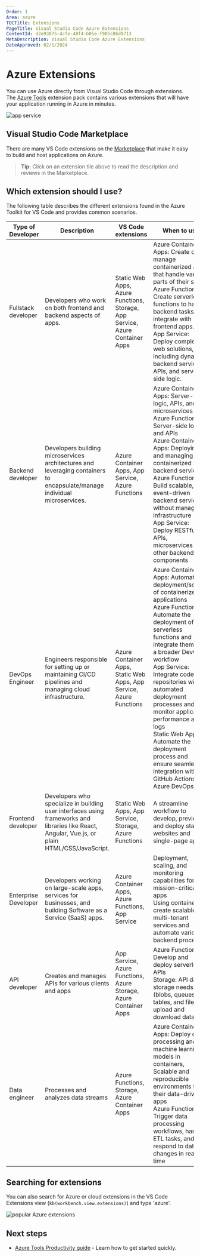 ```yaml
---
Order: 1
Area: azure
TOCTitle: Extensions
PageTitle: Visual Studio Code Azure Extensions
ContentId: d2e93075-4cfe-48f4-b05e-f985c86d9713
MetaDescription: Visual Studio Code Azure Extensions
DateApproved: 02/1/2024
---
```

# Azure Extensions

You can use Azure directly from Visual Studio Code through extensions. The [Azure Tools](https://marketplace.visualstudio.com/items?itemName=ms-vscode.vscode-node-azure-pack) extension pack contains various extensions that will have your application running in Azure in minutes.

![app service](images/extensions/azure-tools.png)

## Visual Studio Code Marketplace

There are many VS Code extensions on the [Marketplace](https://marketplace.visualstudio.com/search?term=azure&target=VSCode&category=All%20categories&sortBy=Relevance) that make it easy to build and host applications on Azure.

<div class="marketplace-extensions-azure-curated"></div>

> **Tip:** Click on an extension tile above to read the description and reviews in the Marketplace.

## Which extension should I use?

The following table describes the different extensions found in the Azure Toolkit for VS Code and provides common scenarios.

|Type of Developer|Description|VS Code extensions|When to use|
|----------------------|---------------------|-------------|-------------|
|Fullstack developer|Developers who work on both frontend and backend aspects of apps.|Static Web Apps, Azure Functions, Storage, App Service, Azure Container Apps|Azure Container Apps: Create or manage containerized apps that handle various parts of their stack.</br> Azure Functions: Create serverless functions to handle backend tasks and integrate with frontend apps.</br> App Service: Deploy complete web solutions, including dynamic backend services, APIs, and server-side logic.|
|Backend developer|Developers building microservices architectures and leveraging containers to encapsulate/manage individual microservices.|Azure Container Apps, App Service, Azure Functions|Azure Container Apps: Server-side logic, APIs, and microservices</br>Azure Functions: Server-side logic and APIs</br> Azure Container Apps: Deploying and managing containerized backend services</br> Azure Functions: Build scalable, event-driven backend services without managing infrastructure</br> App Service: Deploy RESTful APIs, microservices or other backend components|
|DevOps Engineer|Engineers responsible for setting up or maintaining CI/CD pipelines and managing cloud infrastructure.| Azure Container Apps, Static Web Apps, App Service, Azure Functions|Azure Container Apps: Automate the deployment/scaling of containerized applications</br> Azure Functions: Automate the deployment of serverless functions and integrate them into a broader DevOps workflow</br> App Service: Integrate code repositories with automated deployment processes and monitor application performance and logs</br> Static Web Apps: Automate the deployment process and ensure seamless integration with GitHub Actions or Azure DevOps|
|Frontend developer|Developers who specialize in building user interfaces using frameworks and libraries like React, Angular, Vue.js, or plain HTML/CSS/JavaScript.|Static Web Apps, App Service, Storage, Azure Functions|A streamline workflow to develop, preview, and deploy static websites and single-page apps|
|Enterprise Developer|Developers working on large-scale apps, services for businesses, and building Software as a Service (SaaS) apps.|Azure Container Apps, Azure Functions, App Service|Deployment, scaling, and monitoring capabilities for mission-critical apps</br> Using containers to create scalable, multi-tenant services and automate various backend processes|
|API developer|Creates and manages APIs for various clients and apps|App Service, Azure Functions, Azure Storage, Azure Container Apps|Azure Functions: Develop and deploy serverless APIs</br> Storage: API data storage needs (blobs, queues, tables, and files, upload and download data)|
|Data engineer|Processes and analyzes data streams|Azure Functions, Storage, Azure Container Apps|Azure Container Apps: Deploy data processing and machine learning models in containers, Scalable and reproducible environments for their data-driven apps</br> Azure Functions: Trigger data processing workflows, handle ETL tasks, and respond to data changes in real-time|

## Searching for extensions

You can also search for Azure or cloud extensions in the VS Code Extensions view (`kb(workbench.view.extensions)`) and type 'azure'.

![popular Azure extensions](images/extensions/popular-azure-extensions.png)

## Next steps

* [Azure Tools Productivity guide](/docs/azure/gettingstarted.md) - Learn how to get started quickly.
